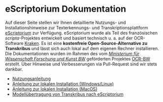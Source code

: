 # eScriptorium Dokumentation
Auf dieser Seite stellen wir Ihnen detaillierte Nutzungs- und Installationshinweise zur Texterkennungs- und Transkriptionsplattform [eScriptorium](https://gitlab.inria.fr/scripta/escriptorium) zur Verfügung. eScriptorium wurde als Teil des französischen *scripta*-Projektes entwickelt und basiert technisch u. a. auf der OCR-Software [Kraken](https://kraken.re/master/index.html). Es ist eine **kostenfreie Open-Source-Alternative zu Transkribus** und lässt sich auch lokal auf dem eigenen Rechner installieren. Die Dokumentationen wurden im Rahmen des vom [*Ministerium für Wissenschaft Forschung und Kunst BW*](https://mwk.baden-wuerttemberg.de/de/startseite/) geförderten Projektes [OCR-BW](https://ocr-bw.bib.uni-mannheim.de/) erstellt. Über Hinweise und Verbesserungen via Pull-Request sind wir stets dankbar.

- [Nutzungsanleitung](./Nutzungsanleitung_eScriptorium.md)  
- [Anleitung zur lokalen Installation (Windows/Linux)](./Lokale_Installation_eScriptorium.md)
- [Anleitung zur lokalen Installation (MacOS)](https://github.com/UB-Mannheim/escriptorium/wiki/Installation-on-MacOS)
- [Modellübertragung von Transkribus nach eScriptorium](Modellübertragung_Transkribus_nach_eScriptorium.md)
